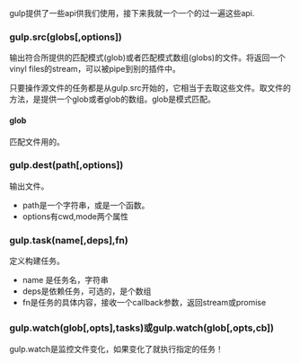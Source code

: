 gulp提供了一些api供我们使用，接下来我就一个一个的过一遍这些api.  

### gulp.src(globs[,options])
输出符合所提供的匹配模式(glob)或者匹配模式数组(globs)的文件。将返回一个vinyl files的stream，可以被pipe到别的插件中。  

只要操作源文件的任务都是从gulp.src开始的，它相当于去取这些文件。取文件的方法，是提供一个glob或者glob的数组。glob是模式匹配。

#### glob
匹配文件用的。

### gulp.dest(path[,options])
输出文件。
- path是一个字符串，或是一个函数。  
- options有cwd,mode两个属性



### gulp.task(name[,deps],fn)
定义构建任务。  
- name 是任务名，字符串
- deps是依赖任务，可选的，是个数组
- fn是任务的具体内容，接收一个callback参数，返回stream或promise

### gulp.watch(glob[,opts],tasks)或gulp.watch(glob[,opts,cb])
gulp.watch是监控文件变化，如果变化了就执行指定的任务！

